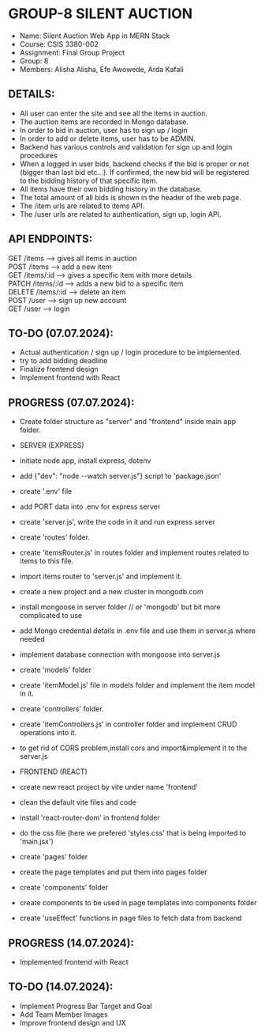 # GROUP-8 SILENT AUCTION

- Name: Silent Auction Web App in MERN Stack
- Course: CSIS 3380-002
- Assignment: Final Group Project
- Group: 8
- Members: Alisha Alisha, Efe Awowede, Arda Kafali


DETAILS:
-----------------------------------------
- All user can enter the site and see all the items in auction.
- The auction items are recorded in Mongo database.
- In order to bid in auction, user has to sign up / login
- In order to add or delete items, user has to be ADMIN.
- Backend has various controls and validation for sign up and login procedures
- When a logged in user bids, backend checks if the bid is proper or not (bigger than last bid etc...). If confirmed, the new bid will be registered to the bidding history of that specific item.
- All items have their own bidding history in the database.
- The total amount of all bids is shown in the header of the web page.
- The /item urls are related to items API.
- The /user urls are related to authentication, sign up, login API.


API ENDPOINTS:
-----------------------------------------
GET /items --> gives all items in auction<br>
POST /items --> add a new item<br>
GET /items/:id --> gives a specific item with more details<br>
PATCH /items/:id --> adds a new bid to a specific item<br>
DELETE /items/:id --> delete an item<br>
POST /user --> sign up new account<br>
GET /user --> login


TO-DO (07.07.2024):
-----------------------------------------
- Actual authentication / sign up / login procedure to be implemented.
- try to add bidding deadline
- Finalize frontend design
- Implement frontend with React


PROGRESS (07.07.2024):
-----------------------------------------
- Create folder structure as "server" and "frontend" inside main app folder.

- SERVER (EXPRESS)
- initiate node app, install express, dotenv
- add {"dev": "node --watch server.js"} script to 'package.json'
- create '.env' file
- add PORT data into .env for express server
- create 'server.js', write the code in it and run express server
- create 'routes' folder.
- create 'itemsRouter.js' in routes folder and implement routes related to items to this file.
- import items router to 'server.js' and implement it.
- create a new project and a new cluster in mongodb.com
- install mongoose in server folder // or 'mongodb' but bit more complicated to use
- add Mongo credential details in .env file and use them in server.js where needed
- implement database connection with mongoose into server.js
- create 'models' folder
- create 'itemModel.js' file in models folder and implement the item model in it.
- create 'controllers' folder.
- create 'itemControllers.js' in controller folder and implement CRUD operations into it.
- to get rid of CORS problem,install cors and import&implement it to the server.js

- FRONTEND (REACT)
- create new react project by vite under name 'frontend'
- clean the default vite files and code
- install 'react-router-dom' in frontend folder
- do the css file (here we prefered 'styles.css' that is being imported to 'main.jsx')
- create 'pages' folder
- create the page templates and put them into pages folder
- create 'components' folder
- create components to be used in page templates into components folder
- create 'useEffect' functions in page files to fetch data from backend

PROGRESS (14.07.2024):
-----------------------------------------
- Implemented frontend with React

TO-DO (14.07.2024):
-----------------------------------------
- Implement Progress Bar Target and Goal
- Add Team Member Images
- Improve frontend design and UX

